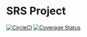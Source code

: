 # SRS Project

[![CircleCI](https://circleci.com/gh/SRS-Project/app.svg?style=shield)](https://circleci.com/gh/SRS-Project/app)
[![Coverage Status](https://coveralls.io/repos/github/SRS-Project/app/badge.svg?branch=master)](https://coveralls.io/github/SRS-Project/app?branch=master)

